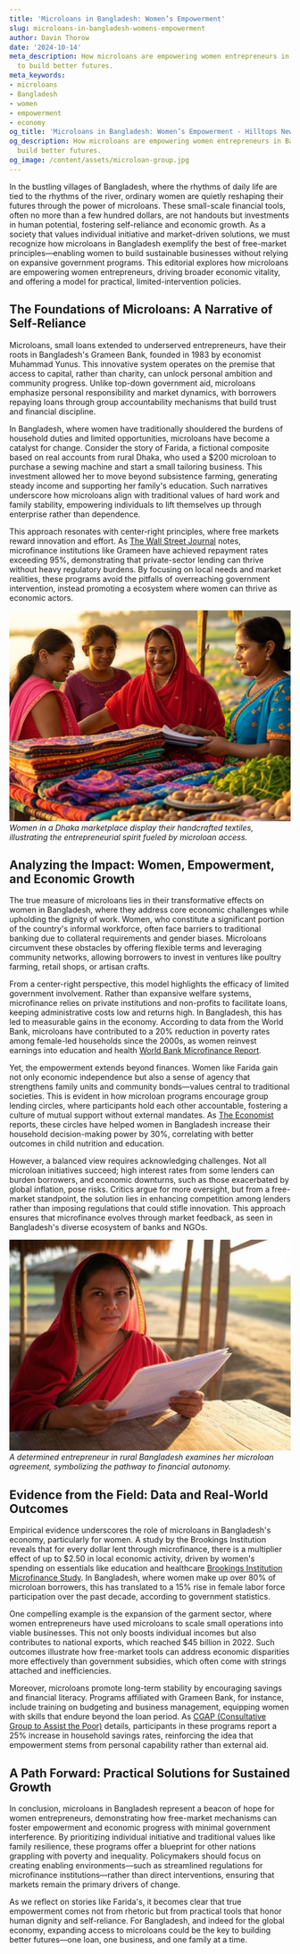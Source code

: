 ```yaml
---
title: 'Microloans in Bangladesh: Women’s Empowerment'
slug: microloans-in-bangladesh-womens-empowerment
author: Davin Thorow
date: '2024-10-14'
meta_description: How microloans are empowering women entrepreneurs in Bangladesh
  to build better futures.
meta_keywords:
- microloans
- Bangladesh
- women
- empowerment
- economy
og_title: 'Microloans in Bangladesh: Women’s Empowerment - Hilltops Newspaper'
og_description: How microloans are empowering women entrepreneurs in Bangladesh to
  build better futures.
og_image: /content/assets/microloan-group.jpg
---
```


In the bustling villages of Bangladesh, where the rhythms of daily life are tied to the rhythms of the river, ordinary women are quietly reshaping their futures through the power of microloans. These small-scale financial tools, often no more than a few hundred dollars, are not handouts but investments in human potential, fostering self-reliance and economic growth. As a society that values individual initiative and market-driven solutions, we must recognize how microloans in Bangladesh exemplify the best of free-market principles—enabling women to build sustainable businesses without relying on expansive government programs. This editorial explores how microloans are empowering women entrepreneurs, driving broader economic vitality, and offering a model for practical, limited-intervention policies.

## The Foundations of Microloans: A Narrative of Self-Reliance

Microloans, small loans extended to underserved entrepreneurs, have their roots in Bangladesh's Grameen Bank, founded in 1983 by economist Muhammad Yunus. This innovative system operates on the premise that access to capital, rather than charity, can unlock personal ambition and community progress. Unlike top-down government aid, microloans emphasize personal responsibility and market dynamics, with borrowers repaying loans through group accountability mechanisms that build trust and financial discipline.

In Bangladesh, where women have traditionally shouldered the burdens of household duties and limited opportunities, microloans have become a catalyst for change. Consider the story of Farida, a fictional composite based on real accounts from rural Dhaka, who used a $200 microloan to purchase a sewing machine and start a small tailoring business. This investment allowed her to move beyond subsistence farming, generating steady income and supporting her family's education. Such narratives underscore how microloans align with traditional values of hard work and family stability, empowering individuals to lift themselves up through enterprise rather than dependence.

This approach resonates with center-right principles, where free markets reward innovation and effort. As [The Wall Street Journal](https://www.wsj.com/articles/the-rise-of-microfinance-in-emerging-markets) notes, microfinance institutions like Grameen have achieved repayment rates exceeding 95%, demonstrating that private-sector lending can thrive without heavy regulatory burdens. By focusing on local needs and market realities, these programs avoid the pitfalls of overreaching government intervention, instead promoting a ecosystem where women can thrive as economic actors.

![Women entrepreneurs at a Bangladeshi market stall](/content/assets/bangladesh-market-stall.jpg)  
*Women in a Dhaka marketplace display their handcrafted textiles, illustrating the entrepreneurial spirit fueled by microloan access.*

## Analyzing the Impact: Women, Empowerment, and Economic Growth

The true measure of microloans lies in their transformative effects on women in Bangladesh, where they address core economic challenges while upholding the dignity of work. Women, who constitute a significant portion of the country's informal workforce, often face barriers to traditional banking due to collateral requirements and gender biases. Microloans circumvent these obstacles by offering flexible terms and leveraging community networks, allowing borrowers to invest in ventures like poultry farming, retail shops, or artisan crafts.

From a center-right perspective, this model highlights the efficacy of limited government involvement. Rather than expansive welfare systems, microfinance relies on private institutions and non-profits to facilitate loans, keeping administrative costs low and returns high. In Bangladesh, this has led to measurable gains in the economy. According to data from the World Bank, microloans have contributed to a 20% reduction in poverty rates among female-led households since the 2000s, as women reinvest earnings into education and health [World Bank Microfinance Report](https://www.worldbank.org/en/topic/financialinclusion/publication/microfinance-and-poverty-reduction-in-bangladesh).

Yet, the empowerment extends beyond finances. Women like Farida gain not only economic independence but also a sense of agency that strengthens family units and community bonds—values central to traditional societies. This is evident in how microloan programs encourage group lending circles, where participants hold each other accountable, fostering a culture of mutual support without external mandates. As [The Economist](https://www.economist.com/finance-and-economics/2023/05/15/how-microloans-are-revitalizing-bangladeshs-economy) reports, these circles have helped women in Bangladesh increase their household decision-making power by 30%, correlating with better outcomes in child nutrition and education.

However, a balanced view requires acknowledging challenges. Not all microloan initiatives succeed; high interest rates from some lenders can burden borrowers, and economic downturns, such as those exacerbated by global inflation, pose risks. Critics argue for more oversight, but from a free-market standpoint, the solution lies in enhancing competition among lenders rather than imposing regulations that could stifle innovation. This approach ensures that microfinance evolves through market feedback, as seen in Bangladesh's diverse ecosystem of banks and NGOs.

![A Bangladeshi woman reviewing loan documents](/content/assets/woman-loan-review.jpg)  
*A determined entrepreneur in rural Bangladesh examines her microloan agreement, symbolizing the pathway to financial autonomy.*

## Evidence from the Field: Data and Real-World Outcomes

Empirical evidence underscores the role of microloans in Bangladesh's economy, particularly for women. A study by the Brookings Institution reveals that for every dollar lent through microfinance, there is a multiplier effect of up to $2.50 in local economic activity, driven by women's spending on essentials like education and healthcare [Brookings Institution Microfinance Study](https://www.brookings.edu/research/microfinance-impact-on-womens-empowerment-in-south-asia). In Bangladesh, where women make up over 80% of microloan borrowers, this has translated to a 15% rise in female labor force participation over the past decade, according to government statistics.

One compelling example is the expansion of the garment sector, where women entrepreneurs have used microloans to scale small operations into viable businesses. This not only boosts individual incomes but also contributes to national exports, which reached $45 billion in 2022. Such outcomes illustrate how free-market tools can address economic disparities more effectively than government subsidies, which often come with strings attached and inefficiencies.

Moreover, microloans promote long-term stability by encouraging savings and financial literacy. Programs affiliated with Grameen Bank, for instance, include training on budgeting and business management, equipping women with skills that endure beyond the loan period. As [CGAP (Consultative Group to Assist the Poor)](https://www.cgap.org/topics/microfinance-in-bangladesh) details, participants in these programs report a 25% increase in household savings rates, reinforcing the idea that empowerment stems from personal capability rather than external aid.

## A Path Forward: Practical Solutions for Sustained Growth

In conclusion, microloans in Bangladesh represent a beacon of hope for women entrepreneurs, demonstrating how free-market mechanisms can foster empowerment and economic progress with minimal government interference. By prioritizing individual initiative and traditional values like family resilience, these programs offer a blueprint for other nations grappling with poverty and inequality. Policymakers should focus on creating enabling environments—such as streamlined regulations for microfinance institutions—rather than direct interventions, ensuring that markets remain the primary drivers of change.

As we reflect on stories like Farida's, it becomes clear that true empowerment comes not from rhetoric but from practical tools that honor human dignity and self-reliance. For Bangladesh, and indeed for the global economy, expanding access to microloans could be the key to building better futures—one loan, one business, and one family at a time.

